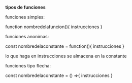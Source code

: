 **tipos de funciones**

funciones simples:

function nombredelafuncion(){
    instrucciones
}

funciones anonimas:

const nombredelaconstante = function(){
    instrucciones
}

lo que haga en instrucciones se almacena en la constante

funciones tipo flecha:

const nombredelaconstante = () =>{
    instrucciones
}



